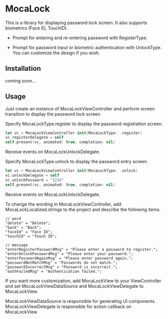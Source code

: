 # MocaLock

This is a library for displaying password lock screen. It also supports biometrics (Face ID, TouchID).

- Prompt for entering and re-entering password with RegisterType. 

- Prompt for password input or biometric authentication with UnlockType.
  You can customize the design if you wish.

## Installation

coming soon...

## Usage

Just create an instance of MocaLockViewController and perform screen transition to display the password lock screen.



Specify MocaLockType.register to display the password registration screen.

```Swift:ViewController.swift
let vc = MocaLockViewController.init(MocaLockType: .register)
vc.registerDelegate = self
self.present(vc, animated: true, completion: nil)
```

Receive events on MocaLockUnlockDelegate.



Specify MocaLockType.unlock to display the password entry screen.

```Swift:ViewController.swift
let vc = MocaLockViewController.init(MocaLockType: .unlock)
vc.unlockDelegate = self
vc.unlockPassword = "1234"
self.present(vc, animated: true, completion: nil)
```

Receive events on MocaLockUnlockDelegate.



To change the wording in MocaLockViewController, add MocaLockLocalized.strings to the project and describe the following items.

```strings:MocaLockLocalized.strings
// word
"delete" = "Delete";
"back" = "Back";
"faceId" = "Face ID";
"touchId" = "Touch ID";

// message
"enterRegisterPasswordMsg" = "Please enter a password to register.";
"enterUnlockPasswordMsg" = "Please enter your password.";
"enterPasswordAgainMsg" = "Please enter password again.";
"passwordNotMatchMsg" = "Passwords do not match.";
"passwordIncorrectMsg" = "Password is incorrect.";
"authFailedMsg" = "Authentication failed.";
```



If you want more customization, add MocaLockView to your ViewController and set MocaLockViewDataSource and MocaLockViewDelegate to MocaLockView.

MocaLockViewDataSource is responsible for generating UI components.
MocaLockViewDelegate is responsible for action callback on MocaLockView